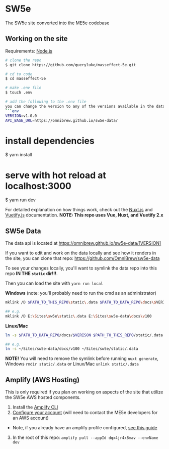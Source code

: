 # SW5e
The SW5e site converted into the ME5e codebase

## Working on the site
Requirements: [Node.js](https://nodejs.org/)

``` bash
# clone the repo
$ git clone https://github.com/queryluke/masseffect-5e.git

# cd to code
$ cd masseffect-5e

# make .env file
$ touch .env

# add the following to the .env file
you can change the version to any of the versions available in the data repo
```env
VERSION=v1.0.0
API_BASE_URL=https://omnibrew.github.io/sw5e-data/
```

# install dependencies
$ yarn install

# serve with hot reload at localhost:3000
$ yarn run dev


For detailed explanation on how things work, check out the [Nuxt.js](https://github.com/nuxt/nuxt.js) and [Vuetify.js](https://vuetifyjs.com/) documentation.
__NOTE: This repo uses Vue, Nuxt, and Vuetify 2.x__

## SW5e Data
The data api is located at https://omnibrew.github.io/sw5e-data/[VERSION]

If you want to edit and work on the data locally and see how it renders in the site, you can clone that repo: https://github.com/OmniBrew/sw5e-data

To see your changes locally, you'll want to symlink the data repo into this repo __IN THE `static` dir!!!__.

Then you can load the site with `yarn run local`

__Windows__ (note: you'll probably need to run the cmd as an administrator)
```bash
mklink /D $PATH_TO_THIS_REPO\static\.data $PATH_TO_DATA_REPO\docs\$VERISON

## e.g.
mklink /D E:\Sites\sw5e\static\.data E:\Sites\sw5e-data\docs\v100
```

__Linux/Mac__
```bash
ln -s $PATH_TO_DATA_REPO/docs/$VERISON $PATH_TO_THIS_REPO/static/.data

## e.g.
ln -s ~/Sites/sw5e-data/docs/v100 ~/Sites/sw5e/static/.data
```

__NOTE!__ You will need to remove the symlink before running `nuxt generate`, Windows `rmdir static/.data` or Linux/Mac `unlink static/.data`

## Amplify (AWS Hosting)

This is only required if you plan on working on aspects of the site that utilize the SW5e AWS hosted components.

1. Install the [Amplify CLI](https://docs.amplify.aws/cli/)
2. [Configure your account](https://docs.amplify.aws/cli/start/install/#option-2-follow-the-instructions) (will need to contact the ME5e developers for an AWS account)
  - Note, if you already have an amplify profile configured, [see this guide](https://docs.aws.amazon.com/cli/latest/userguide/cli-configure-profiles.html)
3. In the root of this repo: `amplify pull --appId dqx4jr4x8mav --envName dev` 
